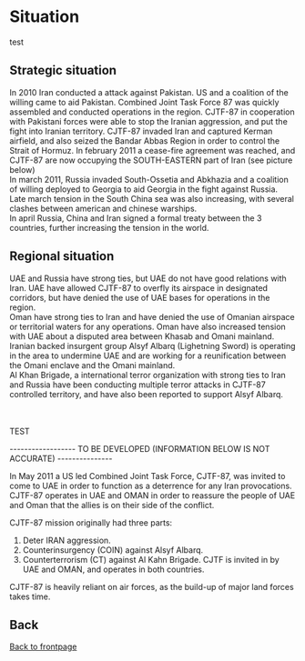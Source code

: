 # Situation 
 test
 
## Strategic situation
In 2010 Iran conducted a attack against Pakistan. US and a coalition of the willing came to aid Pakistan. Combined Joint Task Force 87 was quickly assembled and conducted operations in the region.
CJTF-87 in cooperation with Pakistani forces were able to stop the Iranian aggression, and put the fight into Iranian territory. 
CJTF-87 invaded Iran and captured Kerman airfield, and also seized the Bandar Abbas Region in order to control the Strait of Hormuz. 
In february 2011 a cease-fire agreement was reached, and CJTF-87 are now occupying the SOUTH-EASTERN part of Iran (see picture below)
<br>
In march 2011, Russia invaded South-Ossetia and Abkhazia and a coalition of willing deployed to Georgia to aid Georgia in the fight against Russia. 
<br>
Late march tension in the South China sea was also increasing, with several clashes between american and chinese warships. 
<br>
In april Russia, China and Iran signed a formal treaty between the 3 countries, further increasing the tension in the world. 
<br>


## Regional situation
UAE and Russia have strong ties, but UAE do not have good relations with Iran. 
UAE have allowed CJTF-87 to overfly its airspace in designated corridors, but have denied the use of UAE bases for operations in the region.
<br>
Oman have strong ties to Iran and have denied the use of Omanian airspace or territorial waters for any operations. 
Oman have also increased tension with UAE about a disputed area between Khasab and Omani mainland.  
Iranian backed insurgent group Alsyf Albarq (Lighetning Sword) is operating in the area to undermine UAE and are working for a reunification between the Omani enclave and the Omani mainland.
<br> 
Al Khan Brigade, a international terror organization with strong ties to Iran and Russia have been conducting multiple terror attacks in CJTF-87 controlled territory, 
and have also been reported to support Alsyf Albarq.
<br>
<br>
<br>
 
 TEST
 
------------------ TO BE DEVELOPED (INFORMATION BELOW IS NOT ACCURATE) ---------------

In May 2011 a US led Combined Joint Task Force, CJTF-87, was invited to come to UAE in order to function as a deterrence for any Iran provocations. 
CJTF-87 operates in UAE and OMAN in order to reassure the people of UAE and Oman that the allies is on their side of the conflict.

CJTF-87 mission originally had three parts:
1. Deter IRAN aggression.
2. Counterinsurgency (COIN) against Alsyf Albarq.
3. Counterterrorism (CT) against Al Kahn Brigade.
CJTF is invited in by UAE and OMAN, and operates in both countries.

CJTF-87 is heavily reliant on air forces, as the build-up of major land forces takes time.












## Back
[Back to frontpage](https://132nd-vwing.github.io/OPAR-Brief/)